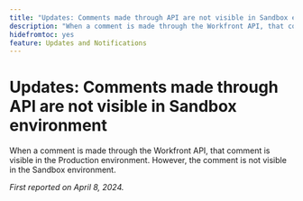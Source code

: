 ```yaml
---
title: "Updates: Comments made through API are not visible in Sandbox environment"
description: "When a comment is made through the Workfront API, that comment is visible in the Production environment. However, the comment is not visible in the Sandbox environment.         "
hidefromtoc: yes
feature: Updates and Notifications
---
```


# Updates: Comments made through API are not visible in Sandbox environment

When a comment is made through the Workfront API, that comment is visible in the Production environment. However, the comment is not visible in the Sandbox environment.

_First reported on April 8, 2024._
